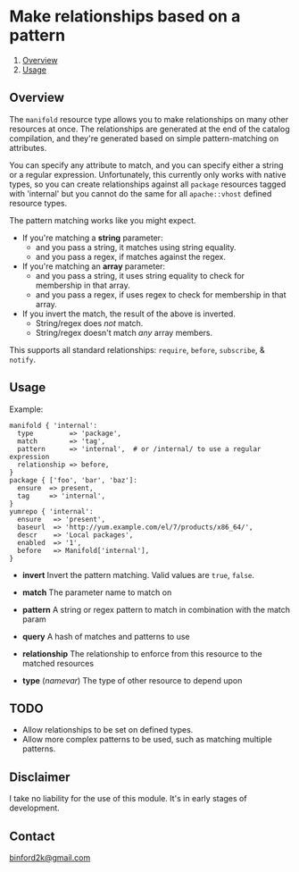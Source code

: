# Make relationships based on a pattern

1. [Overview](#overview)
1. [Usage](#usage)

## Overview

The `manifold` resource type allows you to make relationships on many other
resources at once. The relationships are generated at the end of the catalog
compilation, and they're generated based on simple pattern-matching on attributes.

You can specify any attribute to match, and you can specify either a string or
a regular expression. Unfortunately, this currently only works with native types,
so you can create relationships against all `package` resources tagged with 'internal'
but you cannot do the same for all `apache::vhost` defined resource types.

The pattern matching works like you might expect.

* If you're matching a **string** parameter:
    * and you pass a string, it matches using string equality.
    * and you pass a regex, if matches against the regex.
* If you're matching an **array** parameter:
    * and you pass a string, it uses string equality to check for membership in that array.
    * and you pass a regex, if uses regex to check for membership in that array.
* If you invert the match, the result of the above is inverted.
    * String/regex does *not* match.
    * String/regex doesn't match *any* array members.

This supports all standard relationships: `require`, `before`, `subscribe`, & `notify`.

## Usage

Example:

```puppet
manifold { 'internal':
  type         => 'package',
  match        => 'tag',
  pattern      => 'internal',  # or /internal/ to use a regular expression
  relationship => before,
}
package { ['foo', 'bar', 'baz']:
  ensure  => present,
  tag     => 'internal',
}
yumrepo { 'internal':
  ensure   => 'present',
  baseurl  => 'http://yum.example.com/el/7/products/x86_64/',
  descr    => 'Local packages',
  enabled  => '1',
  before   => Manifold['internal'],
}
```

- **invert**
    Invert the pattern matching.
Valid values are `true`, `false`.

- **match**
    The parameter name to match on

- **pattern**
    A string or regex pattern to match in combination with the match param

- **query**
    A hash of matches and patterns to use

- **relationship**
    The relationship to enforce from this resource to the matched resources

- **type** (*namevar*)
    The type of other resource to depend upon
    
## TODO

* Allow relationships to be set on defined types.
* Allow more complex patterns to be used, such as matching multiple patterns.

## Disclaimer

I take no liability for the use of this module. It's in early stages of development.

Contact
-------

binford2k@gmail.com

